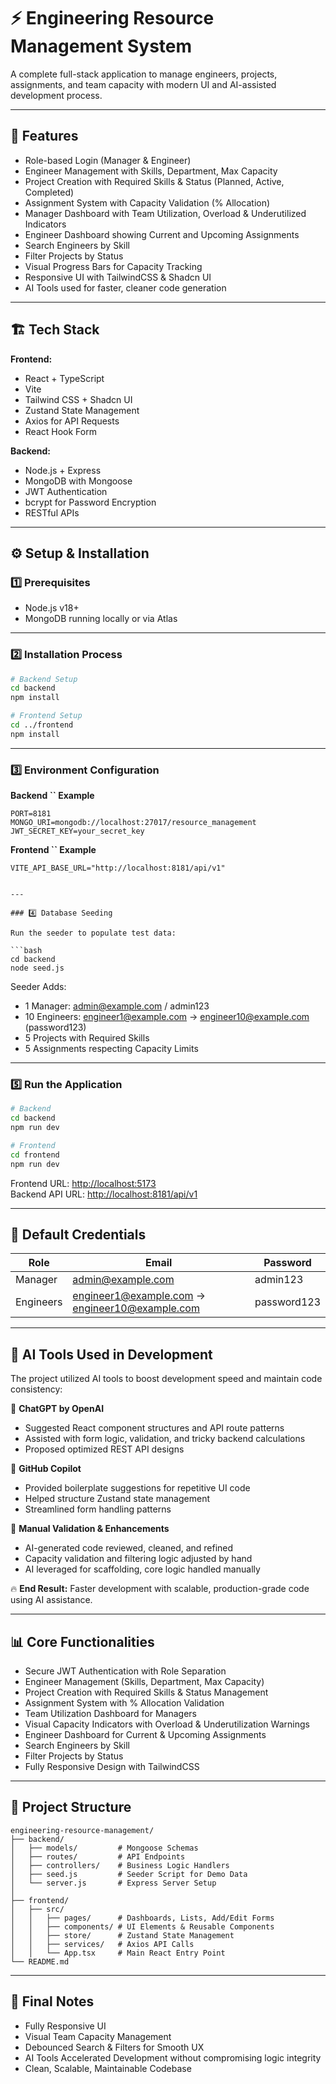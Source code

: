 # ⚡ Engineering Resource Management System

A complete full-stack application to manage engineers, projects, assignments, and team capacity with modern UI and AI-assisted development process.

---

## 🚀 Features

- Role-based Login (Manager & Engineer)
- Engineer Management with Skills, Department, Max Capacity
- Project Creation with Required Skills & Status (Planned, Active, Completed)
- Assignment System with Capacity Validation (% Allocation)
- Manager Dashboard with Team Utilization, Overload & Underutilized Indicators
- Engineer Dashboard showing Current and Upcoming Assignments
- Search Engineers by Skill
- Filter Projects by Status
- Visual Progress Bars for Capacity Tracking
- Responsive UI with TailwindCSS & Shadcn UI
- AI Tools used for faster, cleaner code generation

---

## 🏗️ Tech Stack

**Frontend:**

- React + TypeScript
- Vite
- Tailwind CSS + Shadcn UI
- Zustand State Management
- Axios for API Requests
- React Hook Form

**Backend:**

- Node.js + Express
- MongoDB with Mongoose
- JWT Authentication
- bcrypt for Password Encryption
- RESTful APIs

---

## ⚙️ Setup & Installation

### 1️⃣ Prerequisites

- Node.js v18+
- MongoDB running locally or via Atlas

---

### 2️⃣ Installation Process

```bash
# Backend Setup
cd backend
npm install

# Frontend Setup
cd ../frontend
npm install
```

---

### 3️⃣ Environment Configuration

**Backend **``** Example**

```env
PORT=8181
MONGO_URI=mongodb://localhost:27017/resource_management
JWT_SECRET_KEY=your_secret_key
```

**Frontend **``** Example**

```env
VITE_API_BASE_URL="http://localhost:8181/api/v1"
```

```

---

### 4️⃣ Database Seeding

Run the seeder to populate test data:

```bash
cd backend
node seed.js
```

Seeder Adds:

- 1 Manager: [admin@example.com](mailto\:admin@example.com) / admin123
- 10 Engineers: [engineer1@example.com](mailto\:engineer1@example.com) → [engineer10@example.com](mailto\:engineer10@example.com) (password123)
- 5 Projects with Required Skills
- 5 Assignments respecting Capacity Limits

---

### 5️⃣ Run the Application

```bash
# Backend
cd backend
npm run dev

# Frontend
cd frontend
npm run dev
```

Frontend URL: [http://localhost:5173](http://localhost:5173)\
Backend API URL: [http://localhost:8181/api/v1](http://localhost:8181/api/v1)

---

## 👤 Default Credentials

| Role      | Email                                                                                                             | Password    |
| --------- | ----------------------------------------------------------------------------------------------------------------- | ----------- |
| Manager   | [admin@example.com](mailto\:admin@example.com)                                                                    | admin123    |
| Engineers | [engineer1@example.com](mailto\:engineer1@example.com) → [engineer10@example.com](mailto\:engineer10@example.com) | password123 |

---

## 🧐 AI Tools Used in Development

The project utilized AI tools to boost development speed and maintain code consistency:

💪 **ChatGPT by OpenAI**

- Suggested React component structures and API route patterns
- Assisted with form logic, validation, and tricky backend calculations
- Proposed optimized REST API designs

💪 **GitHub Copilot**

- Provided boilerplate suggestions for repetitive UI code
- Helped structure Zustand state management
- Streamlined form handling patterns

💪 **Manual Validation & Enhancements**

- AI-generated code reviewed, cleaned, and refined
- Capacity validation and filtering logic adjusted by hand
- AI leveraged for scaffolding, core logic handled manually

🔥 **End Result:** Faster development with scalable, production-grade code using AI assistance.

---

## 📊 Core Functionalities

- Secure JWT Authentication with Role Separation
- Engineer Management (Skills, Department, Max Capacity)
- Project Creation with Required Skills & Status Management
- Assignment System with % Allocation Validation
- Team Utilization Dashboard for Managers
- Visual Capacity Indicators with Overload & Underutilization Warnings
- Engineer Dashboard for Current & Upcoming Assignments
- Search Engineers by Skill
- Filter Projects by Status
- Fully Responsive Design with TailwindCSS

---

## 📂 Project Structure

```
engineering-resource-management/
├── backend/
│   ├── models/         # Mongoose Schemas
│   ├── routes/         # API Endpoints
│   ├── controllers/    # Business Logic Handlers
│   ├── seed.js         # Seeder Script for Demo Data
│   └── server.js       # Express Server Setup
│
├── frontend/
│   ├── src/
│   │   ├── pages/      # Dashboards, Lists, Add/Edit Forms
│   │   ├── components/ # UI Elements & Reusable Components
│   │   ├── store/      # Zustand State Management
│   │   ├── services/   # Axios API Calls
│   │   └── App.tsx     # Main React Entry Point
└── README.md
```

---

## 📌 Final Notes

- Fully Responsive UI
- Visual Team Capacity Management
- Debounced Search & Filters for Smooth UX
- AI Tools Accelerated Development without compromising logic integrity
- Clean, Scalable, Maintainable Codebase

